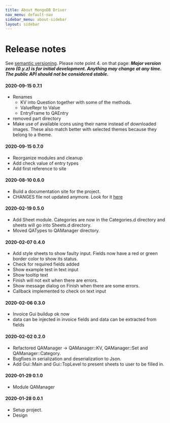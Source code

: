 ```yaml
---
title: About MongoDB Driver
nav_menu: default-nav
sidebar_menu: about-sidebar
layout: sidebar
---
```

# Release notes

See [semantic versioning](http://semver.org/). Please note point 4. on that page: **_Major version zero (0.y.z) is for initial development. Anything may change at any time. The public API should not be considered stable._**

#### 2020-09-15 0.7.1
  * Renames
    * KV into Question together with some of the methods.
    * ValueRepr to Value
    * EntryFrame to QAEntry
  * removed part directory
  * Make use of available icons using their name instead of downloaded images. These also match better with selected themes because they belong to a theme.

#### 2020-09-15 0.7.0
  * Reorganize modules and cleanup
  * Add check value of entry types
  * Add first reference to site

#### 2020-08-10 0.6.0
  * Build a documentation site for the project.
  * CHANGES file not updated anymore. Look for it [here](https://martimm.github.io/qa-manager//content-docs/About/release-notes.html)

#### 2020-02-19 0.5.0
  * Add Sheet module. Categories are now in the Categories.d directory and sheets will go into Sheets.d directory.
  * Moved QATypes to QAManager directory.

#### 2020-02-07 0.4.0
  * Add style sheets to show faulty input. Fields now have a red or green border color to show its status.
  * Check for required fields added
  * Show example test in text input
  * Show tooltip text
  * Finish will not exit when there are errors.
  * Show message dialog on Finish when there are some errors.
  * Callback implemented to check on text input

#### 2020-02-06 0.3.0
  * Invoice Gui buildup ok now
  * data can be injected in invoice fields and data can be extracted from fields

#### 2020-02-02 0.2.0
  * Refactored QAManager -> QAManager::KV, QAManager::Set and QAManager::Category.
  * Bugfixes in serialization and deserialization to Json.
  * Add Gui::Main and Gui::TopLevel to present sheets to user to be filled in.

#### 2020-01-29 0.1.0
  * Module QAManager

#### 2020-01-28 0.0.1
  * Setup project.
  * Design
